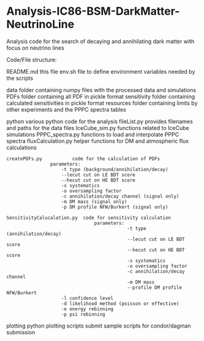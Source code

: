# Analysis-IC86-BSM-DarkMatter-NeutrinoLine
Analysis code for the search of decaying and annihilating dark matter with focus on neutrino lines

Code/File structure:

README.md				this file
env.sh					file to define environment variables needed by the scripts

data					folder containing numpy files with the processed data and simulations
PDFs					folder containing all PDF in pickle format
sensitivity				folder containing calculated sensitivities in pickle format
resources				folder containing limits by other experiments and the PPPC spectra tables

python		 			various python code for the analysis
	fileList.py			provides filenames and paths for the data files
	IceCube_sim.py			functions related to IceCube simulations
	PPPC_spectra.py			functions to load and interpolate PPPC spectra 
	fluxCalculation.py		helper functions for DM and atmospheric flux calculations

	createPDFs.py			code for the calculation of PDFs
					parameters:
						-t type (background/annihilation/decay)
						--lecut cut on LE BDT score
						--hecut cut on HE BDT score
						-s systematics
						-o oversampling factor
						-c annihilation/decay channel (signal only)
						-m DM mass (signal only)
						-p DM profile NFW/Burkert (signal only)

	SensitivityCalucalation.py	code for sensitivity calculation
	                                parameters:
                                                -t type (annihilation/decay)
                                                --lecut cut on LE BDT score
                                                --hecut cut on HE BDT score
                                                -s systematics
                                                -o oversampling factor
                                                -c annihilation/decay channel
                                                -m DM mass
                                                --profile DM profile NFW/Burkert
						-l confidence level
						-d likelihood method (poisson or effective)
						-e energy rebinning
						-p psi rebinning

plotting				python plotting scripts
submit					sample scripts for condor/dagman submission
